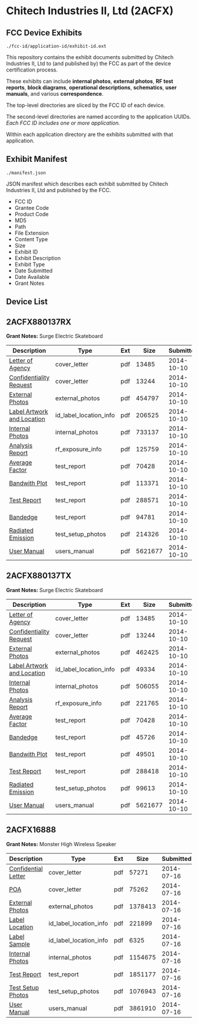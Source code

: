 # Chitech Industries II, Ltd (2ACFX)
## FCC Device Exhibits

```
./fcc-id/application-id/exhibit-id.ext
```

This repository contains the exhibit documents submitted by Chitech Industries II, Ltd to (and published by) the FCC as part of the device certification process.

These exhibits can include **internal photos**, **external photos**, **RF test reports**, **block diagrams**, **operational descriptions**, **schematics**, **user manuals**, and various **correspondence**.

The top-level directories are sliced by the FCC ID of each device.

The second-level directories are named according to the application UUIDs. *Each FCC ID includes one or more application.*

Within each application directory are the exhibits submitted with that application. 

## Exhibit Manifest

```
./manifest.json
```

JSON manifest which describes each exhibit submitted by Chitech Industries II, Ltd and published by the FCC.

- FCC ID
- Grantee Code
- Product Code
- MD5
- Path
- File Extension
- Content Type
- Size
- Exhibit ID
- Exhibit Description
- Exhibit Type
- Date Submitted
- Date Available
- Grant Notes

## Device List
## 2ACFX880137RX
**Grant Notes:** Surge Electric Skateboard

| Description | Type | Ext | Size | Submitted | Available |
| ----------- | ---- | --- | ---- | --------- | --------- |
| [Letter of Agency](2ACFX880137RX/bd38a4c7935b83a61e8333216139cc2e/2415203.pdf) | cover_letter | pdf | 13485 | 2014-10-10 | 2014-10-10 |
| [Confidentiality Request](2ACFX880137RX/bd38a4c7935b83a61e8333216139cc2e/2415204.pdf) | cover_letter | pdf | 13244 | 2014-10-10 | 2014-10-10 |
| [External Photos](2ACFX880137RX/bd38a4c7935b83a61e8333216139cc2e/2415214.pdf) | external_photos | pdf | 454797 | 2014-10-10 | 2014-10-10 |
| [Label Artwork and Location](2ACFX880137RX/bd38a4c7935b83a61e8333216139cc2e/2415216.pdf) | id_label_location_info | pdf | 206525 | 2014-10-10 | 2014-10-10 |
| [Internal Photos](2ACFX880137RX/bd38a4c7935b83a61e8333216139cc2e/2415215.pdf) | internal_photos | pdf | 733137 | 2014-10-10 | 2014-10-10 |
| [Analysis Report](2ACFX880137RX/bd38a4c7935b83a61e8333216139cc2e/2415217.pdf) | rf_exposure_info | pdf | 125759 | 2014-10-10 | 2014-10-10 |
| [Average Factor](2ACFX880137RX/bd38a4c7935b83a61e8333216139cc2e/2415209.pdf) | test_report | pdf | 70428 | 2014-10-10 | 2014-10-10 |
| [Bandwith Plot](2ACFX880137RX/bd38a4c7935b83a61e8333216139cc2e/2415210.pdf) | test_report | pdf | 113371 | 2014-10-10 | 2014-10-10 |
| [Test Report](2ACFX880137RX/bd38a4c7935b83a61e8333216139cc2e/2415211.pdf) | test_report | pdf | 288571 | 2014-10-10 | 2014-10-10 |
| [Bandedge](2ACFX880137RX/bd38a4c7935b83a61e8333216139cc2e/2415212.pdf) | test_report | pdf | 94781 | 2014-10-10 | 2014-10-10 |
| [Radiated Emission](2ACFX880137RX/bd38a4c7935b83a61e8333216139cc2e/2415213.pdf) | test_setup_photos | pdf | 214326 | 2014-10-10 | 2014-10-10 |
| [User Manual](2ACFX880137RX/bd38a4c7935b83a61e8333216139cc2e/2415205.pdf) | users_manual | pdf | 5621677 | 2014-10-10 | 2014-10-10 |
## 2ACFX880137TX
**Grant Notes:** Surge Electric Skateboard

| Description | Type | Ext | Size | Submitted | Available |
| ----------- | ---- | --- | ---- | --------- | --------- |
| [Letter of Agency](2ACFX880137TX/f10eb7123df8e45687c8aedfd916631d/2415203.pdf) | cover_letter | pdf | 13485 | 2014-10-10 | 2014-10-10 |
| [Confidentiality Request](2ACFX880137TX/f10eb7123df8e45687c8aedfd916631d/2415219.pdf) | cover_letter | pdf | 13244 | 2014-10-10 | 2014-10-10 |
| [External Photos](2ACFX880137TX/f10eb7123df8e45687c8aedfd916631d/2415229.pdf) | external_photos | pdf | 462425 | 2014-10-10 | 2014-10-10 |
| [Label Artwork and Location](2ACFX880137TX/f10eb7123df8e45687c8aedfd916631d/2415231.pdf) | id_label_location_info | pdf | 49334 | 2014-10-10 | 2014-10-10 |
| [Internal Photos](2ACFX880137TX/f10eb7123df8e45687c8aedfd916631d/2415230.pdf) | internal_photos | pdf | 506055 | 2014-10-10 | 2014-10-10 |
| [Analysis Report](2ACFX880137TX/f10eb7123df8e45687c8aedfd916631d/2415232.pdf) | rf_exposure_info | pdf | 221765 | 2014-10-10 | 2014-10-10 |
| [Average Factor](2ACFX880137TX/f10eb7123df8e45687c8aedfd916631d/2415209.pdf) | test_report | pdf | 70428 | 2014-10-10 | 2014-10-10 |
| [Bandedge](2ACFX880137TX/f10eb7123df8e45687c8aedfd916631d/2415225.pdf) | test_report | pdf | 45726 | 2014-10-10 | 2014-10-10 |
| [Bandwith Plot](2ACFX880137TX/f10eb7123df8e45687c8aedfd916631d/2415226.pdf) | test_report | pdf | 49501 | 2014-10-10 | 2014-10-10 |
| [Test Report](2ACFX880137TX/f10eb7123df8e45687c8aedfd916631d/2415227.pdf) | test_report | pdf | 288418 | 2014-10-10 | 2014-10-10 |
| [Radiated Emission](2ACFX880137TX/f10eb7123df8e45687c8aedfd916631d/2415228.pdf) | test_setup_photos | pdf | 99613 | 2014-10-10 | 2014-10-10 |
| [User Manual](2ACFX880137TX/f10eb7123df8e45687c8aedfd916631d/2415205.pdf) | users_manual | pdf | 5621677 | 2014-10-10 | 2014-10-10 |
## 2ACFX16888
**Grant Notes:** Monster High Wireless Speaker

| Description | Type | Ext | Size | Submitted | Available |
| ----------- | ---- | --- | ---- | --------- | --------- |
| [Confidential Letter](2ACFX16888/85cc6ae738132e4e7d8ab2b921f51421/2326851.pdf) | cover_letter | pdf | 57271 | 2014-07-16 | 2014-07-16 |
| [POA](2ACFX16888/85cc6ae738132e4e7d8ab2b921f51421/2326856.pdf) | cover_letter | pdf | 75262 | 2014-07-16 | 2014-07-16 |
| [External Photos](2ACFX16888/85cc6ae738132e4e7d8ab2b921f51421/2326852.pdf) | external_photos | pdf | 1378413 | 2014-07-16 | 2014-07-16 |
| [Label Location](2ACFX16888/85cc6ae738132e4e7d8ab2b921f51421/2326854.pdf) | id_label_location_info | pdf | 221899 | 2014-07-16 | 2014-07-16 |
| [Label Sample](2ACFX16888/85cc6ae738132e4e7d8ab2b921f51421/2326855.pdf) | id_label_location_info | pdf | 6325 | 2014-07-16 | 2014-07-16 |
| [Internal Photos](2ACFX16888/85cc6ae738132e4e7d8ab2b921f51421/2326853.pdf) | internal_photos | pdf | 1154675 | 2014-07-16 | 2014-07-16 |
| [Test Report](2ACFX16888/85cc6ae738132e4e7d8ab2b921f51421/2326858.pdf) | test_report | pdf | 1851177 | 2014-07-16 | 2014-07-16 |
| [Test Setup Photos](2ACFX16888/85cc6ae738132e4e7d8ab2b921f51421/2326857.pdf) | test_setup_photos | pdf | 1076943 | 2014-07-16 | 2014-07-16 |
| [User Manual](2ACFX16888/85cc6ae738132e4e7d8ab2b921f51421/2326859.pdf) | users_manual | pdf | 3861910 | 2014-07-16 | 2014-07-16 |
